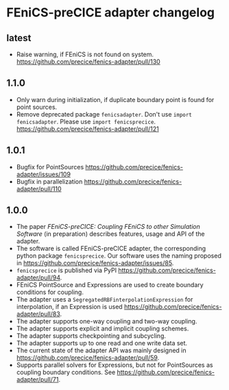 # FEniCS-preCICE adapter changelog

## latest

* Raise warning, if FEniCS is not found on system. https://github.com/precice/fenics-adapter/pull/130

## 1.1.0

* Only warn during initialization, if duplicate boundary point is found for point sources.
* Remove deprecated package `fenicsadapter`. Don't use `import fenicsadapter`. Please use `import fenicsprecice`. https://github.com/precice/fenics-adapter/pull/121

## 1.0.1

* Bugfix for PointSources https://github.com/precice/fenics-adapter/issues/109
* Bugfix in parallelization https://github.com/precice/fenics-adapter/pull/110

## 1.0.0

* The paper *FEniCS-preCICE: Coupling FEniCS to other Simulation Software* (in preparation) describes features, usage and API of the adapter.
* The software is called FEniCS-preCICE adapter, the corresponding python package `fenicsprecice`. Our software uses the naming proposed in https://github.com/precice/fenics-adapter/issues/85.
* `fenicsprecice` is published via PyPI https://github.com/precice/fenics-adapter/pull/94.
* FEniCS PointSource and Expressions are used to create boundary conditions for coupling.
* The adapter uses a `SegregatedRBFinterpolationExpression` for interpolation, if an Expression is used https://github.com/precice/fenics-adapter/pull/83.
* The adapter supports one-way coupling and two-way coupling.
* The adapter supports explicit and implicit coupling schemes.
* The adapter supports checkpointing and subcycling.
* The adapter supports up to one read and one write data set.
* The current state of the adapter API was mainly designed in https://github.com/precice/fenics-adapter/pull/59.
* Supports parallel solvers for Expressions, but not for PointSources as coupling boundary conditions. See https://github.com/precice/fenics-adapter/pull/71.
